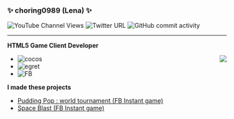 ### ✨ choring0989 (Lena) ✨

![YouTube Channel Views](https://img.shields.io/youtube/channel/views/UCift4YAY5UVNbLTfjeg4hSA?style=social)
![Twitter URL](https://img.shields.io/twitter/url?label=tistory%20Blog&logo=Micro.blog&style=social&url=https%3A%2F%2Fchoring0989.tistory.com%2F)
![GitHub commit activity](https://img.shields.io/github/commit-activity/y/choring0989/pangGirl?label=baking%20bread%21&logo=CakePHP&logoColor=%2361db5e&style=social)

<hr>
<b>HTML5 Game Client Developer</b><br>

<img align="right" src="https://github-readme-stats.vercel.app/api/top-langs/?username=choring0989&theme=vue&layout=compact&langs_count=10"></img>

- ![cocos](https://img.shields.io/badge/2.4.X/TS-white?label=Cocos-Creator&style=social&logo=Cocos&logoColor=55C2E1)
- ![egret](https://img.shields.io/badge/5.4.X-white?label=Egret-Engine&style=social&logo=Dragonframe&logoColor=374399)
- ![FB](https://img.shields.io/badge/7.0-white?label=FB-Instant-Game&style=social&logo=Facebook-Gaming&logoColor=005FED)<br>

<b>I made these projects</b>
- [Pudding Pop : world tournament (FB Instant game)](https://www.facebook.com/gaming/play/880763149493251/?source=www_homepage_shortcut)
- [Space Blast (FB Instant game)](https://www.facebook.com/gaming/play/475276174259253/?source=www_homepage_shortcut)
